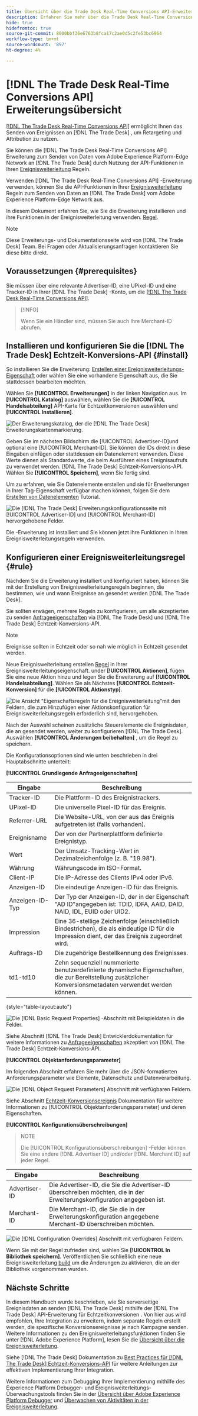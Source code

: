 ```yaml
---
title: Übersicht über die Trade Desk Real-Time Conversions API-Erweiterung
description: Erfahren Sie mehr über die Trade Desk Real-Time Conversions API-Erweiterung für die Ereignisweiterleitung in Adobe Experience Platform.
hide: true
hidefromtoc: true
source-git-commit: 8000bbf36e6763b8fca17c2ae0d5c2fe53bc6964
workflow-type: tm+mt
source-wordcount: '897'
ht-degree: 4%

---
```


# [!DNL The Trade Desk Real-Time Conversions API] Erweiterungsübersicht

[[!DNL The Trade Desk Real-Time Conversions API]](https://partner.thetradedesk.com/v3/portal/data/doc/DataConversionEventsApi) ermöglicht Ihnen das Senden von Ereignissen an [!DNL The Trade Desk] , um Retargeting und Attribution zu nutzen.

Sie können die [!DNL The Trade Desk Real-Time Conversions API] Erweiterung zum Senden von Daten vom Adobe Experience Platform-Edge Network an [!DNL The Trade Desk] durch Nutzung der API-Funktionen in Ihren [Ereignisweiterleitung](../../../ui/event-forwarding/overview.md) Regeln.

Verwenden [!DNL The Trade Desk Real-Time Conversions API] -Erweiterung verwenden, können Sie die API-Funktionen in Ihrer [Ereignisweiterleitung](../../../ui/event-forwarding/overview.md) Regeln zum Senden von Daten an [!DNL The Trade Desk] vom Adobe Experience Platform-Edge Network aus.

In diesem Dokument erfahren Sie, wie Sie die Erweiterung installieren und ihre Funktionen in der Ereignisweiterleitung verwenden. [Regel](../../../ui/managing-resources/rules.md).

>[!NOTE]
>
>Diese Erweiterungs- und Dokumentationsseite wird von [!DNL The Trade Desk] Team. Bei Fragen oder Aktualisierungsanfragen kontaktieren Sie diese bitte direkt.

## Voraussetzungen {#prerequisites}

Sie müssen über eine relevante Advertiser-ID, eine UPixel-ID und eine Tracker-ID in Ihrer [!DNL The Trade Desk] -Konto, um die [[!DNL The Trade Desk Real-Time Conversions API]](https://partner.thetradedesk.com/v3/portal/data/doc/DataConversionEventsApi).

>[!INFO]
>
>Wenn Sie ein Händler sind, müssen Sie auch Ihre Merchant-ID abrufen.

## Installieren und konfigurieren Sie die [!DNL The Trade Desk] Echtzeit-Konversions-API {#install}

So installieren Sie die Erweiterung: [Erstellen einer Ereignisweiterleitungs-Eigenschaft](../../../ui/event-forwarding/overview.md#properties) oder wählen Sie eine vorhandene Eigenschaft aus, die Sie stattdessen bearbeiten möchten.

Wählen Sie **[!UICONTROL Erweiterungen]** in der linken Navigation aus. Im **[!UICONTROL Katalog]** auswählen, wählen Sie die **[!UICONTROL Handelsabteilung]** API-Karte für Echtzeitkonversionen auswählen und **[!UICONTROL Installieren]**.

![Der Erweiterungskatalog, der die [!DNL The Trade Desk] Erweiterungskartenmarkierung.](../../../images/extensions/server/tradedesk/install-extension.png)

Geben Sie im nächsten Bildschirm die [!UICONTROL Advertiser-ID]und optional eine [!UICONTROL Merchant-ID]. Sie können die IDs direkt in diese Eingaben einfügen oder stattdessen ein Datenelement verwenden. Diese Werte dienen als Standardwerte, die beim Ausführen eines Ereignisaufrufs zu verwendet werden. [!DNL The Trade Desk] Echtzeit-Konversions-API. Wählen Sie **[!UICONTROL Speichern]**, wenn Sie fertig sind.

Um zu erfahren, wie Sie Datenelemente erstellen und sie für Erweiterungen in Ihrer Tag-Eigenschaft verfügbar machen können, folgen Sie dem [Erstellen von Datenelementen](https://experienceleague.adobe.com/en/docs/platform-learn/data-collection/tags/create-data-elements) Tutorial.

![Die [!DNL The Trade Desk] Erweiterungskonfigurationsseite mit [!UICONTROL Advertiser-ID] und [!UICONTROL Merchant-ID] hervorgehobene Felder.](../../../images/extensions/server/tradedesk/configure-extension.png)

Die -Erweiterung ist installiert und Sie können jetzt ihre Funktionen in Ihren Ereignisweiterleitungsregeln verwenden.

## Konfigurieren einer Ereignisweiterleitungsregel {#rule}

Nachdem Sie die Erweiterung installiert und konfiguriert haben, können Sie mit der Erstellung von Ereignisweiterleitungsregeln beginnen, die bestimmen, wie und wann Ereignisse an gesendet werden [!DNL The Trade Desk].

Sie sollten erwägen, mehrere Regeln zu konfigurieren, um alle akzeptierten zu senden [Anfrageeigenschaften](https://partner.thetradedesk.com/v3/portal/data/doc/DataConversionEventsApi#properties) via [!DNL The Trade Desk] und [!DNL The Trade Desk] Echtzeit-Konversions-API.

>[!NOTE]
>
>Ereignisse sollten in Echtzeit oder so nah wie möglich in Echtzeit gesendet werden.

Neue Ereignisweiterleitung erstellen [Regel](../../../ui/managing-resources/rules.md) in Ihrer Ereignisweiterleitungseigenschaft. under **[!UICONTROL Aktionen]**, fügen Sie eine neue Aktion hinzu und legen Sie die Erweiterung auf **[!UICONTROL Handelsabteilung]**. Wählen Sie als Nächstes **[!UICONTROL Echtzeit-Konversion]** für die **[!UICONTROL Aktionstyp]**.

![Die Ansicht &quot;Eigenschaftsregeln für die Ereignisweiterleitung&quot;mit den Feldern, die zum Hinzufügen einer Aktionskonfiguration für Ereignisweiterleitungsregeln erforderlich sind, hervorgehoben.](../../../images/extensions/server/tradedesk/tradedesk-event-action.png)

Nach der Auswahl scheinen zusätzliche Steuerelemente die Ereignisdaten, die an gesendet werden, weiter zu konfigurieren [!DNL The Trade Desk]. Auswählen **[!UICONTROL Änderungen beibehalten]** , um die Regel zu speichern.

Die Konfigurationsoptionen sind wie unten beschrieben in drei Hauptabschnitte unterteilt:

**[!UICONTROL Grundlegende Anfrageeigenschaften]**

| Eingabe | Beschreibung |
| --- | --- |
| Tracker-ID | Die Plattform-ID des Ereignistrackers. |
| UPixel-ID | Die universelle Pixel-ID für das Ereignis. |
| Referrer-URL | Die Website-URL, von der aus das Ereignis aufgetreten ist (falls vorhanden). |
| Ereignisname | Der von der Partnerplattform definierte Ereignistyp. |
| Wert | Der Umsatz-Tracking-Wert in Dezimalzeichenfolge (z. B. &quot;19.98&quot;). |
| Währung | Währungscode im ISO-Format. |
| Client-IP | Die IP-Adresse des Clients IPv4 oder IPv6. |
| Anzeigen-ID | Die eindeutige Anzeigen-ID für das Ereignis. |
| Anzeigen-ID-Typ | Der Typ der Anzeigen-ID, der in der Eigenschaft &quot;AD ID&quot;angegeben ist: TDID, IDFA, AAID, DAID, NAID, IDL, EUID oder UID2. |
| Impression | Eine 36-stellige Zeichenfolge (einschließlich Bindestrichen), die als eindeutige ID für die Impression dient, der das Ereignis zugeordnet wird. |
| Auftrags-ID | Die zugehörige Bestellkennung des Ereignisses. |
| td1-td10 | Zehn sequenziell nummerierte benutzerdefinierte dynamische Eigenschaften, die zur Bereitstellung zusätzlicher Konversionsmetadaten verwendet werden können. |

{style="table-layout:auto"}

![Die [!DNL Basic Request Properties] -Abschnitt mit Beispieldaten in die Felder.](../../../images/extensions/server/tradedesk/configure-extension-basic-request-properties.png)

Siehe Abschnitt [!DNL The Trade Desk] Entwicklerdokumentation für weitere Informationen zu [Anfrageeigenschaften](https://partner.thetradedesk.com/v3/portal/data/doc/DataConversionEventsApi#properties) akzeptiert von [!DNL The Trade Desk] Echtzeit-Konversions-API.

**[!UICONTROL Objektanforderungsparameter]**

Im folgenden Abschnitt erfahren Sie mehr über die JSON-formatierten Anforderungsparameter wie Elemente, Datenschutz und Datenverarbeitung.

![Die [!DNL Object Request Parameters] Abschnitt mit verfügbaren Feldern.](../../../images/extensions/server/tradedesk/configure-object-request-params.png)

Siehe Abschnitt [Echtzeit-Konversionsereignis](https://partner.thetradedesk.com/v3/portal/data/doc/DataConversionEventsApi#properties-items) Dokumentation für weitere Informationen zu [!UICONTROL Objektanforderungsparameter] und deren Eigenschaften.

**[!UICONTROL Konfigurationsüberschreibungen]**

>NOTE
>
>Die [!UICONTROL Konfigurationsüberschreibungen] -Felder können Sie eine andere [!DNL Advertiser ID] und/oder [!DNL Merchant ID] auf jeder Regel.

| Eingabe | Beschreibung |
| --- | --- |
| Advertiser-ID | Die Advertiser-ID, die Sie die Advertiser-ID überschreiben möchten, die in der Erweiterungskonfiguration angegeben ist. |
| Merchant-ID | Die Merchant-ID, die Sie die in der Erweiterungskonfiguration angegebene Merchant-ID überschreiben möchten. |

![Die [!DNL Configuration Overrides] Abschnitt mit verfügbaren Feldern.](../../../images/extensions/server/tradedesk/configure-overrides.png)

Wenn Sie mit der Regel zufrieden sind, wählen Sie **[!UICONTROL In Bibliothek speichern]**. Veröffentlichen Sie schließlich eine neue Ereignisweiterleitung [build](../../../ui/publishing/builds.md) um die Änderungen zu aktivieren, die an der Bibliothek vorgenommen wurden.

## Nächste Schritte

In diesem Handbuch wurde beschrieben, wie Sie serverseitige Ereignisdaten an senden [!DNL The Trade Desk] mithilfe der [!DNL The Trade Desk] API-Erweiterung für Echtzeitkonversionen . Von hier aus wird empfohlen, Ihre Integration zu erweitern, indem separate Regeln erstellt werden, die spezifische Konversionsereignisse je nach Kampagne senden. Weitere Informationen zu den Ereignisweiterleitungsfunktionen finden Sie unter [!DNL Adobe Experience Platform], lesen Sie die [Übersicht über die Ereignisweiterleitung](../../../ui/event-forwarding/overview.md).

Siehe [!DNL The Trade Desk] Dokumentation zu [Best Practices für [!DNL The Trade Desk] Echtzeit-Konversions-API](https://www.facebook.com/business/help/308855623839366?id=818859032317965) für weitere Anleitungen zur effektiven Implementierung Ihrer Integration.

Weitere Informationen zum Debugging Ihrer Implementierung mithilfe des Experience Platform Debugger- und Ereignisweiterleitungs-Überwachungstools finden Sie in der [Übersicht über Adobe Experience Platform Debugger](../../../../debugger/home.md) und [Überwachen von Aktivitäten in der Ereignisweiterleitung](../../../ui/event-forwarding/monitoring.md).
